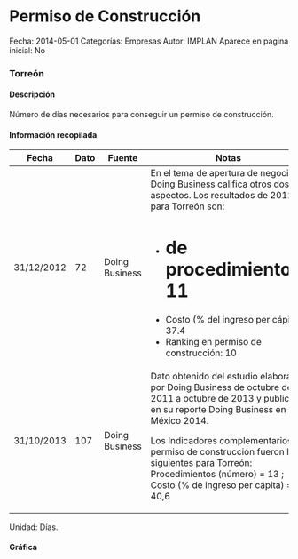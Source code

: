 Permiso de Construcción
=====

Fecha: 2014-05-01
Categorías: Empresas
Autor: IMPLAN
Aparece en pagina inicial: No

### Torreón

#### Descripción

Número de días necesarios para conseguir un permiso de construcción.

<!-- break -->

#### Información recopilada

<table class="table table-hover table-bordered matriz">
  <thead>
    <tr><th>Fecha</th><th>Dato</th><th>Fuente</th><th>Notas</th></tr>
  </thead>
  <tbody>
    <tr><td class="centrado">31/12/2012</td><td class="derecha">72</td><td>Doing Business</td><td>En el tema de apertura de negocio Doing Business califica otros dos aspectos. Los resultados de 2012 para Torreón son: 

- # de procedimientos: 11
- Costo (% del ingreso per cápita): 37.4 
- Ranking en permiso de construcción: 10</td></tr>
    <tr><td class="centrado">31/10/2013</td><td class="derecha">107</td><td>Doing Business</td><td>Dato obtenido del estudio elaborado por Doing Business de octubre de 2011 a octubre de 2013 y publicado en su reporte Doing Business en México 2014. 

Los Indicadores complementarios en permiso de construcción fueron los siguientes para Torreón: 
Procedimientos (número) = 13 ; 
Costo (% de ingreso per cápita) = 40,6</td></tr>
  </tbody>
</table>

Unidad: Días.

#### Gráfica

<div id="Morrisbrgqdqud" class="grafica"></div>
  <script>
  new Morris.Line({
    element: 'Morrisbrgqdqud',
    data: [
      { fecha: '2012-12-31', dato: 72 },
      { fecha: '2013-10-31', dato: 107 }
    ],
    xkey: 'fecha',
    ykeys: ['dato'],
    labels: ['Dato'],
    lineColors: ['#FF5B02'],
    xLabelFormat: function(d) {
      return d.getDate()+'/'+(d.getMonth()+1)+'/'+d.getFullYear();
    },
    dateFormat: function (ts) {
      var d = new Date(ts);
      return d.getDate() + '/' + (d.getMonth() + 1) + '/' + d.getFullYear();
    }
  });
  </script>
